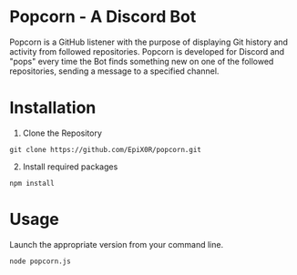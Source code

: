 Popcorn - A Discord Bot
=======================

Popcorn is a GitHub listener with the purpose of displaying Git history and activity from followed repositories. Popcorn is developed for Discord and "pops" every time the Bot finds something new on one of the followed repositories, sending a message to a specified channel.

# Installation

1. Clone the Repository

```
git clone https://github.com/EpiX0R/popcorn.git
```

2. Install required packages

```
npm install
```

# Usage

Launch the appropriate version from your command line.

```
node popcorn.js
```